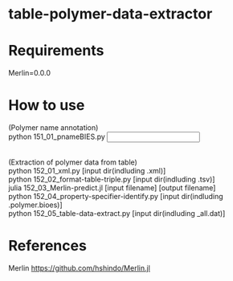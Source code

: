 # table-polymer-data-extractor


# Requirements
Merlin=0.0.0


# How to use
(Polymer name annotation)  
python 151_01_pnameBIES.py <input dir>  

<br>
(Extraction of polymer data from table)<br>
python 152_01_xml.py [input dir(indluding .xml)]<br>
python 152_02_format-table-triple.py [input dir(indluding .tsv)]<br>
julia 152_03_Merlin-predict.jl [input filename] [output filename]<br>
python 152_04_property-specifier-identify.py [input dir(indluding .polymer.bioes)]<br>
python 152_05_table-data-extract.py [input dir(indluding _all.dat)]<br>


# References
Merlin
https://github.com/hshindo/Merlin.jl

